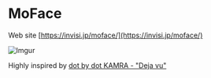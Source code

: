 MoFace
===

Web site [https://invisi.jp/moface/](https://invisi.jp/moface/)

![Imgur](https://i.imgur.com/YkFGhPA.gif)

Highly inspired by [dot by dot KAMRA - "Deja vu"](https://github.com/dot-by-dot-inc/KAMRA-Deja-Vu)